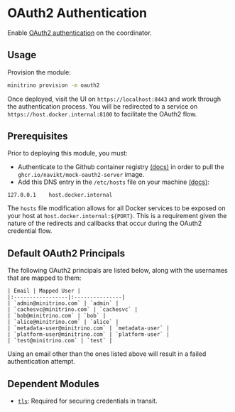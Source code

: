 # OAuth2 Authentication

Enable
[OAuth2 authentication](https://trino.io/docs/current/security/oauth2.html) on
the coordinator.

## Usage

Provision the module:

```sh
minitrino provision -m oauth2
```

Once deployed, visit the UI on `https://localhost:8443` and work through the
authentication process. You will be redirected to a service on
`https://host.docker.internal:8100` to facilitate the OAuth2 flow.

## Prerequisites

Prior to deploying this module, you must:

- Authenticate to the Github container registry
  [(docs)](https://docs.github.com/en/packages/working-with-a-github-packages-registry/working-with-the-container-registry)
  in order to pull the `ghcr.io/navikt/mock-oauth2-server` image.
- Add this DNS entry in the `/etc/hosts` file on your machine
  [(docs)](https://docs.docker.com/desktop/networking/#i-want-to-connect-from-a-container-to-a-service-on-the-host):

```text
127.0.0.1    host.docker.internal
```

The `hosts` file modification allows for all Docker services to be exposed on
your host at `host.docker.internal:${PORT}`. This is a requirement given the
nature of the redirects and callbacks that occur during the OAuth2 credential
flow.

## Default OAuth2 Principals

The following OAuth2 principals are listed below, along with the usernames that
are mapped to them:

```{table}
| Email | Mapped User |
|:-----------------|:---------------|
| `admin@minitrino.com` | `admin` |
| `cachesvc@minitrino.com` | `cachesvc` |
| `bob@minitrino.com` | `bob` |
| `alice@minitrino.com` | `alice` |
| `metadata-user@minitrino.com` | `metadata-user` |
| `platform-user@minitrino.com` | `platform-user` |
| `test@minitrino.com` | `test` |
```

Using an email other than the ones listed above will result in a failed
authentication attempt.

## Dependent Modules

- [`tls`](tls.md#tls): Required for securing credentials in transit.
